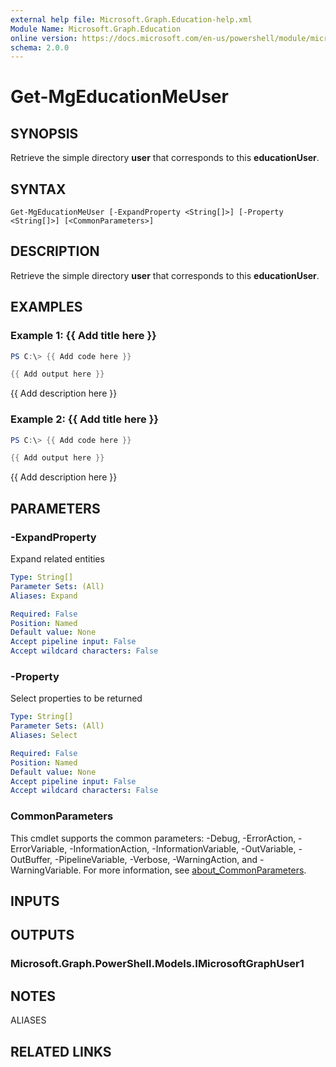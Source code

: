 ```yaml
---
external help file: Microsoft.Graph.Education-help.xml
Module Name: Microsoft.Graph.Education
online version: https://docs.microsoft.com/en-us/powershell/module/microsoft.graph.education/get-mgeducationmeuser
schema: 2.0.0
---
```


# Get-MgEducationMeUser

## SYNOPSIS
Retrieve the simple directory **user** that corresponds to this **educationUser**.

## SYNTAX

```
Get-MgEducationMeUser [-ExpandProperty <String[]>] [-Property <String[]>] [<CommonParameters>]
```

## DESCRIPTION
Retrieve the simple directory **user** that corresponds to this **educationUser**.

## EXAMPLES

### Example 1: {{ Add title here }}
```powershell
PS C:\> {{ Add code here }}

{{ Add output here }}
```

{{ Add description here }}

### Example 2: {{ Add title here }}
```powershell
PS C:\> {{ Add code here }}

{{ Add output here }}
```

{{ Add description here }}

## PARAMETERS

### -ExpandProperty
Expand related entities

```yaml
Type: String[]
Parameter Sets: (All)
Aliases: Expand

Required: False
Position: Named
Default value: None
Accept pipeline input: False
Accept wildcard characters: False
```

### -Property
Select properties to be returned

```yaml
Type: String[]
Parameter Sets: (All)
Aliases: Select

Required: False
Position: Named
Default value: None
Accept pipeline input: False
Accept wildcard characters: False
```

### CommonParameters
This cmdlet supports the common parameters: -Debug, -ErrorAction, -ErrorVariable, -InformationAction, -InformationVariable, -OutVariable, -OutBuffer, -PipelineVariable, -Verbose, -WarningAction, and -WarningVariable. For more information, see [about_CommonParameters](http://go.microsoft.com/fwlink/?LinkID=113216).

## INPUTS

## OUTPUTS

### Microsoft.Graph.PowerShell.Models.IMicrosoftGraphUser1
## NOTES

ALIASES

## RELATED LINKS
